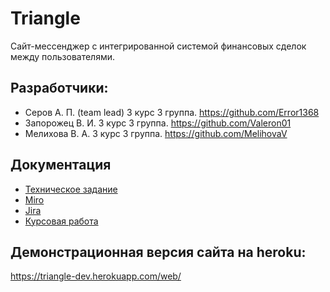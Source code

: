 # Triangle
Сайт-мессенджер с интегрированной системой финансовых сделок между пользователями.

## Разработчики:
- Серов А. П. (team lead) 3 курс 3 группа. https://github.com/Error1368
- Запорожец В. И. 3 курс 3 группа. https://github.com/Valeron01
- Мелихова В. А.  3 курс 3 группа. https://github.com/MelihovaV

## Документация
- [Техническое задание](https://github.com/dev-team-3-4/all-seeing-eye/blob/main/docs/Тех.%20задание.pdf)
- [Miro](https://miro.com/app/board/uXjVOFNi91o=/)
- [Jira](https://otsu.atlassian.net/jira/software/projects/DT34/boards/1)
- [Курсовая работа](https://github.com/dev-team-3-4/all-seeing-eye/blob/master/Курсовая_работа.docx)

## Демонстрационная версия сайта на heroku:
https://triangle-dev.herokuapp.com/web/
